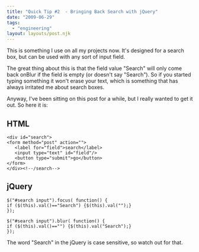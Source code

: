 ```yaml
---
title: "Quick Tip #2  - Bringing Back Search with jQuery"
date: "2009-06-29"
tags:
  - "engineering"
layout: layouts/post.njk
---
```


This is something I use on all my projects now. It's designed for a search box, but can be used with any sort of input field.

The great thing about this is that the field value "Search" will only come back onBlur if the field is empty (or doesn't say "Search"). So if you started typing something it won't erase your text, which is something that has always irritated me about search boxes.

Anyway, I've been sitting on this post for a while, but I really wanted to get it out. So here it is:

## HTML

```
<div id="search">
<form method="post" action="">
   <label for="field">search</label>
   <input type="text" id="field"/>
   <button type="submit">go</button>
</form>
</div><!--/search-->
```

## jQuery

```
$("#search input").focus( function() {
if ($(this).val()=="Search") {$(this).val("");}
});

$("#search input").blur( function() {
if ($(this).val()=="") {$(this).val("Search");}
});
```

The word "Search" in the jQuery is case sensitive, so watch out for that.
